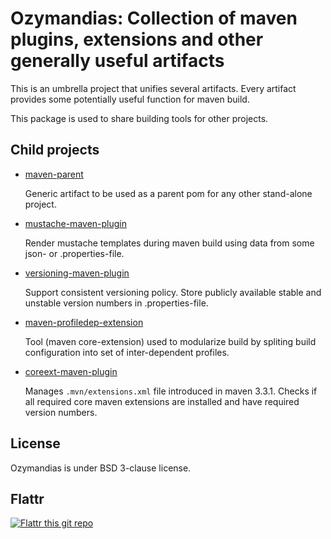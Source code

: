 Ozymandias: Collection of maven plugins, extensions and other generally useful artifacts
========================================================================================

This is an umbrella project that unifies several artifacts.
Every artifact provides some potentially useful function for maven build.

This package is used to share building tools for other projects.

Child projects
--------------

 * [maven-parent](https://github.com/sviperll/ozymandias/tree/master/maven-parent)

   Generic artifact to be used as a parent pom for any other stand-alone project.

 * [mustache-maven-plugin](https://github.com/sviperll/ozymandias/tree/master/mustache-maven-plugin)

   Render mustache templates during maven build using data from some json- or .properties-file.

 * [versioning-maven-plugin](https://github.com/sviperll/ozymandias/tree/master/versioning-maven-plugin)

   Support consistent versioning policy. Store publicly available stable and unstable version numbers in .properties-file.

 * [maven-profiledep-extension](https://github.com/sviperll/ozymandias/tree/master/maven-profiledep-extension)

   Tool (maven core-extension) used to modularize build by spliting build configuration into set of inter-dependent profiles.

 * [coreext-maven-plugin](https://github.com/sviperll/ozymandias/tree/master/coreext-maven-plugin)

   Manages `.mvn/extensions.xml` file introduced in maven 3.3.1.
   Checks if all required core maven extensions are installed and have required
   version numbers.

License
-------

Ozymandias is under BSD 3-clause license.

Flattr
------

[![Flattr this git repo](http://api.flattr.com/button/flattr-badge-large.png)](https://flattr.com/submit/auto?user_id=sviperll&url=https%3A%2F%2Fgithub.com%2Fsviperll%2Fozymandias&title=ozymandias&language=Java&tags=github&category=software)
